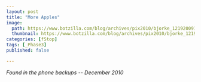 ```yaml
---
layout: post
title: "More Apples"
image:
  path: https://www.botzilla.com/blog/archives/pix2010/bjorke_12192009126.jpg
  thumbnail: https://www.botzilla.com/blog/archives/pix2010/bjorke_12192009126.jpg
categories: [fStop]
tags: [_Phase3]
published: false

---
```



<p class="well"><i>Found in the phone backups -- December 2010</i></p>


